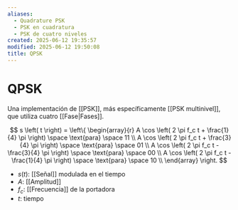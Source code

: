 ```yaml
---
aliases:
  - Quadrature PSK
  - PSK en cuadratura
  - PSK de cuatro niveles
created: 2025-06-12 19:35:57
modified: 2025-06-12 19:50:08
title: QPSK
---
```


# QPSK

Una implementación de [[PSK]], más específicamente [[PSK multinivel]], que utiliza cuatro [[Fase|Fases]].

$$
s \left( t \right) =
\left\{
    \begin{array}{r}
        A \cos \left( 2 \pi f_c t + \frac{1}{4} \pi \right) \space \text{para} \space 11 \\
        A \cos \left( 2 \pi f_c t + \frac{3}{4} \pi \right) \space \text{para} \space 01 \\
        A \cos \left( 2 \pi f_c t - \frac{3}{4} \pi \right) \space \text{para} \space 00 \\
        A \cos \left( 2 \pi f_c t - \frac{1}{4} \pi \right) \space \text{para} \space 10 \\
    \end{array}
\right.
$$

- $s \left( t \right)$: [[Señal]] modulada en el tiempo
- $A$: [[Amplitud]]
- $f_c$: [[Frecuencia]] de la portadora
- $t$: tiempo

